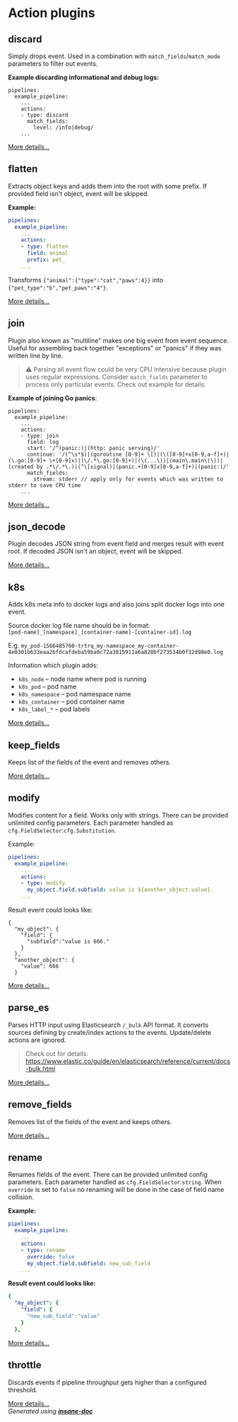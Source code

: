 # Action plugins

## discard
Simply drops event. Used in a combination with `match_fields`/`match_mode` parameters to filter out events.

**Example discarding informational and debug logs:**
```
pipelines:
  example_pipeline:
    ...
    actions:
    - type: discard
      match_fields:
        level: /info|debug/
    ...
```

[More details...](plugin/action/discard/README.md)
## flatten
Extracts object keys and adds them into the root with some prefix. If provided field isn't object, event will be skipped.

**Example:**
```yaml
pipelines:
  example_pipeline:
    ...
    actions:
    - type: flatten
      field: animal
      prefix: pet_
    ...
```
Transforms `{"animal":{"type":"cat","paws":4}}` into `{"pet_type":"b","pet_paws":"4"}`.

[More details...](plugin/action/flatten/README.md)
## join
Plugin also known as "multiline" makes one big event from event sequence.
Useful for assembling back together "exceptions" or "panics" if they was written line by line.

> ⚠ Parsing all event flow could be very CPU intensive because plugin uses regular expressions.
> Consider `match_fields` parameter to process only particular events. Check out example for details.

**Example of joining Go panics**:
```
pipelines:
  example_pipeline:
    ...
    actions:
    - type: join
      field: log
      start: '/^(panic:)|(http: panic serving)/'
      continue: '/(^\s*$)|(goroutine [0-9]+ \[)|(\([0-9]+x[0-9,a-f]+)|(\.go:[0-9]+ \+[0-9]x)|(\/.*\.go:[0-9]+)|(\(...\))|(main\.main\(\))|(created by .*\/.*\.)|(^\[signal)|(panic.+[0-9]x[0-9,a-f]+)|(panic:)/'
      match_fields:
        stream: stderr // apply only for events which was written to stderr to save CPU time
    ...
```

[More details...](plugin/action/join/README.md)
## json_decode
Plugin decodes JSON string from event field and merges result with event root.
If decoded JSON isn't an object, event will be skipped.

[More details...](plugin/action/json_decode/README.md)
## k8s
Adds k8s meta info to docker logs and also joins split docker logs into one event.

Source docker log file name should be in format:<br> `[pod-name]_[namespace]_[container-name]-[container-id].log` 

E.g. `my_pod-1566485760-trtrq_my-namespace_my-container-4e0301b633eaa2bfdcafdeba59ba0c72a3815911a6a820bf273534b0f32d98e0.log`

Information which plugin adds: 
* `k8s_node` – node name where pod is running
* `k8s_pod` – pod name
* `k8s_namespace` – pod namespace name
* `k8s_container` – pod container name
* `k8s_label_*` – pod labels


[More details...](plugin/action/k8s/README.md)
## keep_fields
Keeps list of the fields of the event and removes others.

[More details...](plugin/action/keep_fields/README.md)
## modify
Modifies content for a field. Works only with strings.
There can be provided unlimited config parameters. Each parameter handled as `cfg.FieldSelector`:`cfg.Substitution`.

Example:
```yaml
pipelines:
  example_pipeline:
    ...
    actions:
    - type: modify
      my_object.field.subfield: value is ${another_object.value}.
    ...
```

Result event could looks like:
```
{
  "my_object": {
    "field": {
      "subfield":"value is 666."
    }
  },
  "another_object": {
    "value": 666
  }
```

[More details...](plugin/action/modify/README.md)
## parse_es
Parses HTTP input using Elasticsearch `/_bulk` API format. It converts sources defining by create/index actions to the events. Update/delete actions are ignored.
> Check out for details: https://www.elastic.co/guide/en/elasticsearch/reference/current/docs-bulk.html

[More details...](plugin/action/parse_es/README.md)
## remove_fields
Removes list of the fields of the event and keeps others.

[More details...](plugin/action/remove_fields/README.md)
## rename
Renames fields of the event. There can be provided unlimited config parameters. Each parameter handled as `cfg.FieldSelector`:`string`.
When `override` is set to `false` no renaming will be done in the case of field name collision.

**Example:**
```yaml
pipelines:
  example_pipeline:
    ...
    actions:
    - type: rename
      override: false
      my_object.field.subfield: new_sub_field
    ...
```

**Result event could looks like:**
```yaml
{
  "my_object": {
    "field": {
      "new_sub_field":"value"
    }
  },
```

[More details...](plugin/action/rename/README.md)
## throttle
Discards events if pipeline throughput gets higher than a configured threshold.

[More details...](plugin/action/throttle/README.md)
<br>*Generated using [__insane-doc__](https://github.com/vitkovskii/insane-doc)*